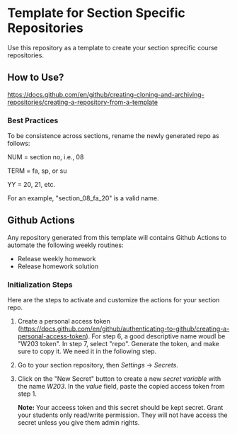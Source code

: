 # Template for Section Specific Repositories
Use this repository as a template to create your section sprecific course repositories. 

## How to Use?
https://docs.github.com/en/github/creating-cloning-and-archiving-repositories/creating-a-repository-from-a-template

### Best Practices
To be consistence across sections, rename the newly generated repo as follows:

NUM = section no, i.e., 08

TERM = fa, sp, or su

YY = 20, 21, etc.

For an example, "section_08_fa_20" is a valid name.

## Github Actions
Any repository generated from this template will contains Github Actions to automate the following weekly routines: 
- Release weekly homework
- Release homework solution

### Initialization Steps
Here are the steps to activate and customize the actions for your section repo.
1. Create a personal access token (https://docs.github.com/en/github/authenticating-to-github/creating-a-personal-access-token).
   For step 6, a good descriptive name woudl be "W203 token". In step 7, select "repo". Generate the token, and make sure to copy it.
   We need it in the following step. 
2. Go to your section repository, then *Settings* -> *Secrets*.
3. Click on the "New Secret" button to create a new *secret variable* with the name *W203*. In the *value* field, paste the copied access token
   from step 1.

   **Note:** Your acceess token and this secret should be kept secret. Grant your students only read/write permission. They will not have
   access the secret unless you give them admin rights.
